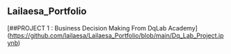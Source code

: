 ## Lailaesa_Portfolio
[##PROJECT 1 : Business Decision Making From DqLab Academy] (https://github.com/lailaesa/Lailaesa_Portfolio/blob/main/Dq_Lab_Project.ipynb)

